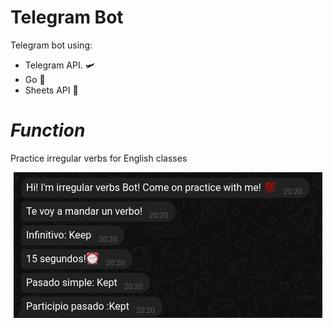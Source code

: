 # Telegram Bot

Telegram bot using:
- Telegram API. 🛩️
- Go 🔵
- Sheets API 📗

# _Function_
Practice irregular verbs for English classes

<p align="center">
  <img src="img/demo.png"><br>
</p>

